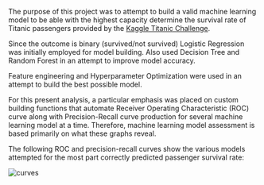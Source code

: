 The purpose of this project was to attempt to build a valid machine learning model to be able with the highest capacity determine the survival rate of Titanic passengers provided by the [Kaggle Titanic Challenge](https://www.kaggle.com/c/titanic). 

Since the outcome is binary (survived/not survived) Logistic Regression was initially employed for model building. Also used Decision Tree and Random Forest in an attempt to improve model accuracy. 

Feature engineering and Hyperparameter Optimization were used in an attempt to build the best possible model. 

For this present analysis, a particular emphasis was placed on custom building functions that automate Receiver Operating Characteristic (ROC) curve along with Precision-Recall curve production for several machine learning model at a time. Therefore, machine learning model assessment is based primarily on what these graphs reveal. 

The following ROC and precision-recall curves show the various models attempted for the most part correctly predicted passenger survival rate: 

![curves](https://github.com/spicedacademy/allspice-arrays-code/blob/gloria/Project2Titanic/ROCrf.png) 

